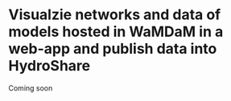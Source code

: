 # Visualzie networks and data of models hosted in WaMDaM in a web-app and publish data into HydroShare

Coming soon
